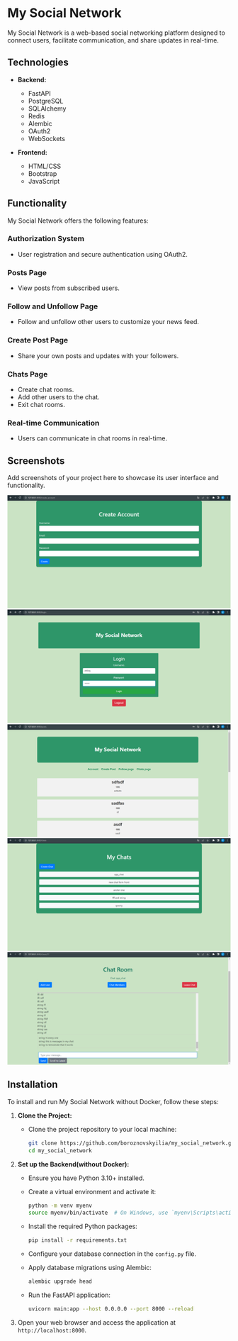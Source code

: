 # My Social Network

My Social Network is a web-based social networking platform designed to connect users, facilitate communication, and share updates in real-time.

## Technologies

- **Backend:**
  - FastAPI
  - PostgreSQL
  - SQLAlchemy
  - Redis
  - Alembic
  - OAuth2
  - WebSockets

- **Frontend:**
  - HTML/CSS
  - Bootstrap
  - JavaScript

## Functionality

My Social Network offers the following features:

### Authorization System

- User registration and secure authentication using OAuth2.

### Posts Page

- View posts from subscribed users.

### Follow and Unfollow Page

- Follow and unfollow other users to customize your news feed.

### Create Post Page

- Share your own posts and updates with your followers.

### Chats Page

- Create chat rooms.
- Add other users to the chat.
- Exit chat rooms.

### Real-time Communication

- Users can communicate in chat rooms in real-time.

## Screenshots

Add screenshots of your project here to showcase its user interface and functionality.

![Alt text](<Снимок экрана 2023-11-07 135753.png>)
![Alt text](<Снимок экрана 2023-11-07 135830.png>)
![Alt text](<Снимок экрана 2023-11-07 135843.png>)
![Alt text](<Снимок экрана 2023-11-07 135922.png>)
![Alt text](<Снимок экрана 2023-11-07 142614.png>)

## Installation

To install and run My Social Network without Docker, follow these steps:

1. **Clone the Project:**

   - Clone the project repository to your local machine:

     ```bash
     git clone https://github.com/boroznovskyilia/my_social_network.git
     cd my_social_network
     ```

2. **Set up the Backend(without Docker):**

   - Ensure you have Python 3.10+ installed.
   - Create a virtual environment and activate it:

     ```bash
     python -m venv myenv
     source myenv/bin/activate  # On Windows, use `myenv\Scripts\activate`
     ```

   - Install the required Python packages:

     ```bash
     pip install -r requirements.txt
     ```

   - Configure your database connection in the `config.py` file.

   - Apply database migrations using Alembic:

     ```bash
     alembic upgrade head
     ```

   - Run the FastAPI application:

     ```bash
     uvicorn main:app --host 0.0.0.0 --port 8000 --reload
     ```
3. Open your web browser and access the application at `http://localhost:8000`.

